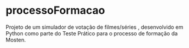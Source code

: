 # processoFormacao
Projeto de um simulador de votação de filmes/séries , desenvolvido em Python como parte do Teste Prático para o processo de formação da Mosten.
